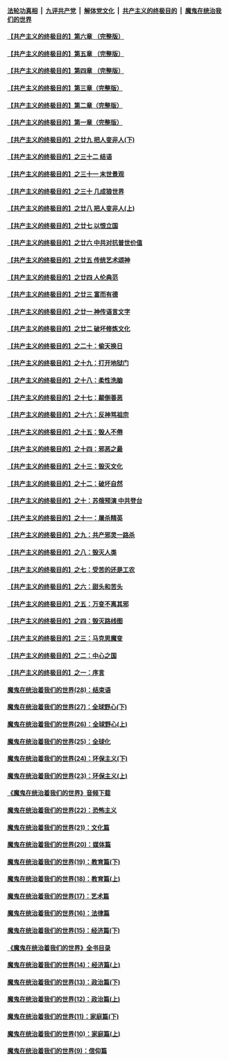 ####  [法轮功真相](../../../../basic/blob/master/README.md?t=11071339) &nbsp;|&nbsp; [九评共产党](../../../../9ping.md/blob/master/README.md?t=11071339) &nbsp;|&nbsp; [解体党文化](../../../../jtdwh.md/blob/master/README.md?t=11071339)  &nbsp;|&nbsp; [共产主义的终极目的](../../../../gczydzjmd.md/blob/master/README.md?t=11071339) &nbsp;|&nbsp; [魔鬼在统治我们的世界](../../../../mgztzwmdsj.md/blob/master/README.md?t=11071339) 

#### [【共产主义的终极目的】第六章 （完整版）](../pages/nsc422/n11428913.md?t=11071339) 

#### [【共产主义的终极目的】第五章 （完整版）](../pages/nsc422/n11428912.md?t=11071339) 

#### [【共产主义的终极目的】第四章 （完整版）](../pages/nsc422/n11428907.md?t=11071339) 

#### [【共产主义的终极目的】第三章（完整版）](../pages/nsc422/n11428848.md?t=11071339) 

#### [【共产主义的终极目的】第二章（完整版）](../pages/nsc422/n11428831.md?t=11071339) 

#### [【共产主义的终极目的】第一章（完整版）](../pages/nsc422/n11417651.md?t=11071339) 

#### [【共产主义的终极目的】之廿九 把人变非人(下)](../pages/nsc422/n11344140.md?t=11071339) 

#### [【共产主义的终极目的】之三十二 结语](../pages/nsc422/n11360535.md?t=11071339) 

#### [【共产主义的终极目的】之三十一 末世景观](../pages/nsc422/n11351129.md?t=11071339) 

#### [【共产主义的终极目的】之三十 几成狼世界](../pages/nsc422/n11348280.md?t=11071339) 

#### [【共产主义的终极目的】之廿八 把人变非人(上)](../pages/nsc422/n11340492.md?t=11071339) 

#### [【共产主义的终极目的】之廿七 以恨立国](../pages/nsc422/n11336944.md?t=11071339) 

#### [【共产主义的终极目的】之廿六 中共对抗普世价值](../pages/nsc422/n11324785.md?t=11071339) 

#### [【共产主义的终极目的】之廿五 传统艺术颂神](../pages/nsc422/n11296396.md?t=11071339) 

#### [【共产主义的终极目的】之廿四 人伦典范](../pages/nsc422/n11296397.md?t=11071339) 

#### [【共产主义的终极目的】之廿三 富而有德](../pages/nsc422/n11283598.md?t=11071339) 

#### [【共产主义的终极目的】之廿一 神传语言文字](../pages/nsc422/n11263265.md?t=11071339) 

#### [【共产主义的终极目的】之廿二 破坏修炼文化](../pages/nsc422/n11245728.md?t=11071339) 

#### [【共产主义的终极目的】之二十：偷天换日](../pages/nsc422/n11238846.md?t=11071339) 

#### [【共产主义的终极目的】之十九：打开地狱门](../pages/nsc422/n11206376.md?t=11071339) 

#### [【共产主义的终极目的】之十八：柔性洗脑](../pages/nsc422/n11199994.md?t=11071339) 

#### [【共产主义的终极目的】之十七：颠倒善恶](../pages/nsc422/n11179782.md?t=11071339) 

#### [【共产主义的终极目的】之十六：反神骂祖宗](../pages/nsc422/n11166798.md?t=11071339) 

#### [【共产主义的终极目的】之十五：毁人不倦](../pages/nsc422/n11166792.md?t=11071339) 

#### [【共产主义的终极目的】之十四：邪恶之最](../pages/nsc422/n11150249.md?t=11071339) 

#### [【共产主义的终极目的】之十三：毁灭文化](../pages/nsc422/n11135227.md?t=11071339) 

#### [【共产主义的终极目的】之十二：破坏自然](../pages/nsc422/n11135214.md?t=11071339) 

#### [【共产主义的终极目的】之十：苏俄预演 中共登台](../pages/nsc422/n11118424.md?t=11071339) 

#### [【共产主义的终极目的】之十一：屠杀精英](../pages/nsc422/n11118442.md?t=11071339) 

#### [【共产主义的终极目的】之九：共产邪灵一路杀](../pages/nsc422/n11114139.md?t=11071339) 

#### [【共产主义的终极目的】之八：毁灭人类](../pages/nsc422/n11108503.md?t=11071339) 

#### [【共产主义的终极目的】之七：受苦的还是工农](../pages/nsc422/n11101809.md?t=11071339) 

#### [【共产主义的终极目的】之六：甜头和苦头](../pages/nsc422/n11096971.md?t=11071339) 

#### [【共产主义的终极目的】之五：万变不离其邪](../pages/nsc422/n11091285.md?t=11071339) 

#### [【共产主义的终极目的】之四：毁灭路线图](../pages/nsc422/n11086284.md?t=11071339) 

#### [【共产主义的终极目的】之三：马克思魔变](../pages/nsc422/n11061941.md?t=11071339) 

#### [【共产主义的终极目的】之二：中心之国](../pages/nsc422/n11047728.md?t=11071339) 

#### [【共产主义的终极目的】之一：序言](../pages/nsc422/n11086077.md?t=11071339) 

#### [魔鬼在统治着我们的世界(28)：结束语](../pages/nsc422/n10936246.md?t=11071339) 

#### [魔鬼在统治着我们的世界(27)：全球野心(下)](../pages/nsc422/n10928319.md?t=11071339) 

#### [魔鬼在统治着我们的世界(26)：全球野心(上)](../pages/nsc422/n10900318.md?t=11071339) 

#### [魔鬼在统治着我们的世界(25)：全球化](../pages/nsc422/n10788205.md?t=11071339) 

#### [魔鬼在统治着我们的世界(24)：环保主义(下)](../pages/nsc422/n10695307.md?t=11071339) 

#### [魔鬼在统治着我们的世界(23)：环保主义(上)](../pages/nsc422/n10688613.md?t=11071339) 

#### [《魔鬼在统治着我们的世界》音频下载](../pages/nsc422/n10635553.md?t=11071339) 

#### [魔鬼在统治着我们的世界(22)：恐怖主义](../pages/nsc422/n10614727.md?t=11071339) 

#### [魔鬼在统治着我们的世界(21)：文化篇](../pages/nsc422/n10597706.md?t=11071339) 

#### [魔鬼在统治着我们的世界(20)：媒体篇](../pages/nsc422/n10586579.md?t=11071339) 

#### [魔鬼在统治着我们的世界(19)：教育篇(下)](../pages/nsc422/n10564808.md?t=11071339) 

#### [魔鬼在统治着我们的世界(18)：教育篇(上)](../pages/nsc422/n10526970.md?t=11071339) 

#### [魔鬼在统治着我们的世界(17)：艺术篇](../pages/nsc422/n10499093.md?t=11071339) 

#### [魔鬼在统治着我们的世界(16)：法律篇](../pages/nsc422/n10485969.md?t=11071339) 

#### [魔鬼在统治着我们的世界(15)：经济篇(下)](../pages/nsc422/n10469975.md?t=11071339) 

#### [《魔鬼在统治着我们的世界》全书目录](../pages/nsc422/n10464261.md?t=11071339) 

#### [魔鬼在统治着我们的世界(14)：经济篇(上)](../pages/nsc422/n10457370.md?t=11071339) 

#### [魔鬼在统治着我们的世界(13)：政治篇(下)](../pages/nsc422/n10448270.md?t=11071339) 

#### [魔鬼在统治着我们的世界(12)：政治篇(上)](../pages/nsc422/n10444576.md?t=11071339) 

#### [魔鬼在统治着我们的世界(11)：家庭篇(下)](../pages/nsc422/n10440961.md?t=11071339) 

#### [魔鬼在统治着我们的世界(10)：家庭篇(上)](../pages/nsc422/n10435448.md?t=11071339) 

#### [魔鬼在统治着我们的世界(9)：信仰篇](../pages/nsc422/n10432159.md?t=11071339) 

